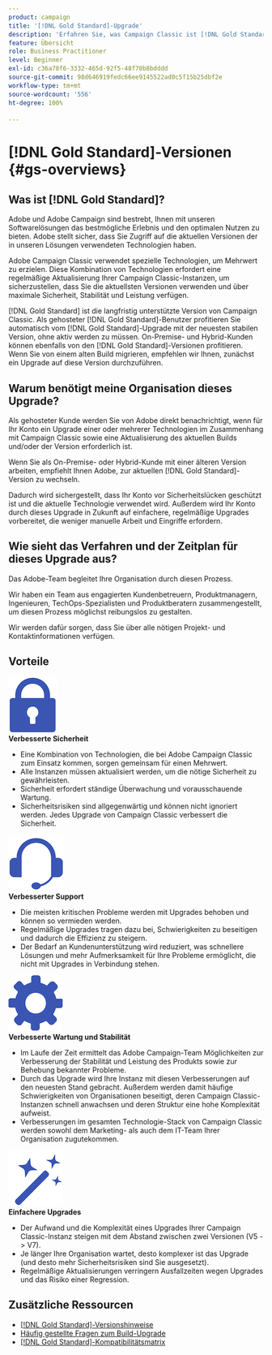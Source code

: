 ```yaml
---
product: campaign
title: '[!DNL Gold Standard]-Upgrade'
description: 'Erfahren Sie, was Campaign Classic ist [!DNL Gold Standard] '
feature: Übersicht
role: Business Practitioner
level: Beginner
exl-id: c36a78f6-3332-465d-92f5-48f70b8bdddd
source-git-commit: 98d646919fedc66ee9145522ad0c5f15b25dbf2e
workflow-type: tm+mt
source-wordcount: '556'
ht-degree: 100%

---
```


# [!DNL Gold Standard]-Versionen {#gs-overviews}

## Was ist [!DNL Gold Standard]?

Adobe und Adobe Campaign sind bestrebt, Ihnen mit unseren Softwarelösungen das bestmögliche Erlebnis und den optimalen Nutzen zu bieten. Adobe stellt sicher, dass Sie Zugriff auf die aktuellen Versionen der in unseren Lösungen verwendeten Technologien haben.

Adobe Campaign Classic verwendet spezielle Technologien, um Mehrwert zu erzielen. Diese Kombination von Technologien erfordert eine regelmäßige Aktualisierung Ihrer Campaign Classic-Instanzen, um sicherzustellen, dass Sie die aktuellsten Versionen verwenden und über maximale Sicherheit, Stabilität und Leistung verfügen.

[!DNL Gold Standard] ist die langfristig unterstützte Version von Campaign Classic. Als gehosteter [!DNL Gold Standard]-Benutzer profitieren Sie automatisch vom [!DNL Gold Standard]-Upgrade mit der neuesten stabilen Version, ohne aktiv werden zu müssen. On-Premise- und Hybrid-Kunden können ebenfalls von den [!DNL Gold Standard]-Versionen profitieren. Wenn Sie von einem alten Build migrieren, empfehlen wir Ihnen, zunächst ein Upgrade auf diese Version durchzuführen.

## Warum benötigt meine Organisation dieses Upgrade?

Als gehosteter Kunde werden Sie von Adobe direkt benachrichtigt, wenn für Ihr Konto ein Upgrade einer oder mehrerer Technologien im Zusammenhang mit Campaign Classic sowie eine Aktualisierung des aktuellen Builds und/oder der Version erforderlich ist.

Wenn Sie als On-Premise- oder Hybrid-Kunde mit einer älteren Version arbeiten, empfiehlt Ihnen Adobe, zur aktuellen [!DNL Gold Standard]-Version zu wechseln.

Dadurch wird sichergestellt, dass Ihr Konto vor Sicherheitslücken geschützt ist und die aktuelle Technologie verwendet wird. Außerdem wird Ihr Konto durch dieses Upgrade in Zukunft auf einfachere, regelmäßige Upgrades vorbereitet, die weniger manuelle Arbeit und Eingriffe erfordern.

## Wie sieht das Verfahren und der Zeitplan für dieses Upgrade aus?

Das Adobe-Team begleitet Ihre Organisation durch diesen Prozess.

Wir haben ein Team aus engagierten Kundenbetreuern, Produktmanagern, Ingenieuren, TechOps-Spezialisten und Produktberatern zusammengestellt, um diesen Prozess möglichst reibungslos zu gestalten.

Wir werden dafür sorgen, dass Sie über alle nötigen Projekt- und Kontaktinformationen verfügen.

## Vorteile

<tr>
  <td>
      <img alt="Sicherheit" src="assets/do-not-localize/security.png"/>
    <div>
    <strong>Verbesserte Sicherheit</strong>
    </div>
    <ul>
    <li>Eine Kombination von Technologien, die bei Adobe Campaign Classic zum Einsatz kommen, sorgen gemeinsam für einen Mehrwert.</li>
    <li>Alle Instanzen müssen aktualisiert werden, um die nötige Sicherheit zu gewährleisten.</li>
    <li>Sicherheit erfordert ständige Überwachung und vorausschauende Wartung.</li>
    <li>Sicherheitsrisiken sind allgegenwärtig und können nicht ignoriert werden. Jedes Upgrade von Campaign Classic verbessert die Sicherheit.</li>
    </ul>
  </td>

<td>
      <img alt="Support" src="assets/do-not-localize/support.png" />
    <div>
    <strong>Verbesserter Support</strong>
    </div>
    <ul>
    <li>Die meisten kritischen Probleme werden mit Upgrades behoben und können so vermieden werden.</li>
    <li>Regelmäßige Upgrades tragen dazu bei, Schwierigkeiten zu beseitigen und dadurch die Effizienz zu steigern.</li>
    <li>Der Bedarf an Kundenunterstützung wird reduziert, was schnellere Lösungen und mehr Aufmerksamkeit für Ihre Probleme ermöglicht, die nicht mit Upgrades in Verbindung stehen.</li>
    </ul>
  </td>
</tr>

<tr>
  <td>
      <img alt="Wartung" src="assets/do-not-localize/maintenance.png"/>
    <div>
    <strong>Verbesserte Wartung und Stabilität</strong>
    </div>
    <ul>
    <li>Im Laufe der Zeit ermittelt das Adobe Campaign-Team Möglichkeiten zur Verbesserung der Stabilität und Leistung des Produkts sowie zur Behebung bekannter Probleme.</li>
    <li>Durch das Upgrade wird Ihre Instanz mit diesen Verbesserungen auf den neuesten Stand gebracht. Außerdem werden damit häufige Schwierigkeiten von Organisationen beseitigt, deren Campaign Classic-Instanzen schnell anwachsen und deren Struktur eine hohe Komplexität aufweist.</li>
    <li>Verbesserungen im gesamten Technologie-Stack von Campaign Classic werden sowohl dem Marketing- als auch dem IT-Team Ihrer Organisation zugutekommen.</li>
    </ul>
  </td>

<td>
      <img alt="Build-Upgrade" src="assets/do-not-localize/upgrades.png" />
    <div>
    <strong>Einfachere Upgrades</strong>
    </a>
    </div>
    <ul>
    <li>Der Aufwand und die Komplexität eines Upgrades Ihrer Campaign Classic-Instanz steigen mit dem Abstand zwischen zwei Versionen (V5 -&gt; V7).</li>
    <li>Je länger Ihre Organisation wartet, desto komplexer ist das Upgrade (und desto mehr Sicherheitsrisiken sind Sie ausgesetzt).</li>
    <li>Regelmäßige Aktualisierungen verringern Ausfallzeiten wegen Upgrades und das Risiko einer Regression.</li>
    </ul>
  </td>
</tr>
</table>

## Zusätzliche Ressourcen

* [[!DNL Gold Standard]-Versionshinweise](gold-standard.md)
* [Häufig gestellte Fragen zum Build-Upgrade](../../platform/using/faq-build-upgrade.md)
* [[!DNL Gold Standard]-Kompatibilitätsmatrix](compatibility-matrix-gs.md)
